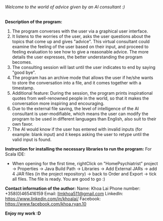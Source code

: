 ###### Welcome to the world of advice given by an AI consultant :)

**Description of the program:** 
1. The program converses with the user via a graphical user interface. 
2. It listens to the worries of the user, asks the user questions about the topics that come up and gives "advice". This virtual consultant could examine the feeling of the user based on their input, and proceed to feeling evaluation to see how to give a reasonable advice. The more details the user expresses, the better understanding the program becomes. 
3. The consulting session will last until the user indicates to end by saying "good bye". 
4. The program has an archive mode that allows the user if he/she wants to store the conversation into a file, and it comes together with a timestamp.
5. Additional feature: During the session, the program prints inspirational quotes from well-renowned people in the world, so that it makes the conversation more inspiring and encouraging.
6. Due to the external file saving, the level of intelligence of the AI consultant is user-modifiable, which means the user can modify the program to be used in different languages than English, also suit to their own favor. 
7. The AI would know if the user has entered with invalid inputs (for example: blank input) and it keeps asking the user to retype until the valid input is found. 

**Instruction for installing the necessary libraries to run the program:**
For Scala IDE: 
- When opening for the first time, rightClick on "HomePsychiatrist" project -> Properties 
-> Java Build Path -> Libraries -> Add External JARs -> add 4 JAR files (in the project repository)
-> back to Order and Export -> tick all files. The file is ready. You are good to go :) 

**Contact information of the author:**
Name: Khoa Lai
Phone number: +358(0)465416159
Email: llmkhoa511@gmail.com
Linkedln: https://www.linkedin.com/in/khoalai/
Facebook: https://www.facebook.com/khoa.ryan.10

**Enjoy my work :D** 
